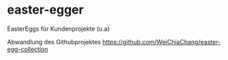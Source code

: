 # easter-egger
EasterEggs für Kundenprojekte (u.a)

Abwandlung des Githubprojektes https://github.com/WeiChiaChang/easter-egg-collection
